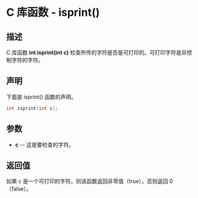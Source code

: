 # C 库函数 - isprint()

## 描述

C 库函数 **int isprint(int c)** 检查所传的字符是否是可打印的。可打印字符是非控制字符的字符。

## 声明

下面是 isprint() 函数的声明。

```c
int isprint(int c);
```

## 参数

- **c** --  这是要检查的字符。

## 返回值

如果 c 是一个可打印的字符，则该函数返回非零值（true），否则返回 0（false）。